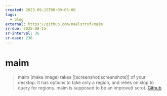 ```yaml
---
created: 2023-09-15T00:00+03:00
tags:
  - blog
external: https://github.com/naelstrof/maim
sr-due: 2025-08-15
sr-interval: 36
sr-ease: 236
---
```


# maim

> maim (make image) takes [[screenshot|screenshots]] of your desktop. It has
> options to take only a region, and relies on slop to query for regions. maim
> is supposed to be an improved scrot.
> [Github](https://github.com/naelstrof/maim)
